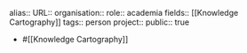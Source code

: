 alias::
URL::
organisation::
role:: academia
fields:: [[Knowledge Cartography]] 
tags:: person
project::
public:: true
- #[[Knowledge Cartography]]